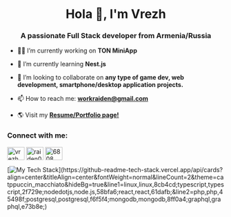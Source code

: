 <h1 align="center">Hola 🖖, I'm Vrezh</h1>
<h3 align="center">A passionate Full Stack developer from Armenia/Russia</h3>

- 👨‍💻 I’m currently working on **TON MiniApp**

- 📖 I’m currently learning **Nest.js**

- 👯 I’m looking to collaborate on **any type of game dev, web development, smartphone/desktop application projects.**

- 📫 How to reach me: **workraiden@gmail.com**

- 🌎 Visit my [**Resume/Portfolio page!**](https://raiden0456-resume.vercel.app/) 

<h3 align="left">Connect with me:</h3>
<p align="left">
<a href="https://linkedin.com/in/raiden-babakekhian" target="blank"><img align="center" src="https://raw.githubusercontent.com/rahuldkjain/github-profile-readme-generator/master/src/images/icons/Social/linked-in-alt.svg" alt="vrezh babakekhian" height="30" width="40" /></a>
<a href="https://instagram.com/raiden0456" target="blank"><img align="center" src="https://raw.githubusercontent.com/rahuldkjain/github-profile-readme-generator/master/src/images/icons/Social/instagram.svg" alt="raiden0456" height="30" width="40" /></a>
<a href="https://discord.gg/6808" target="blank"><img align="center" src="https://raw.githubusercontent.com/rahuldkjain/github-profile-readme-generator/master/src/images/icons/Social/discord.svg" alt="6808" height="30" width="40" /></a>
</p>

[![My Tech Stack](https://github-readme-tech-stack.vercel.app/api/cards?align=center&titleAlign=center&fontWeight=normal&lineCount=2&theme=catppuccin_macchiato&hideBg=true&line1=linux,linux,8cb4cd;typescript,typescript,2f729e;nodedotjs,node.js,58bfa6;react,react,61dafb;&line2=php,php,45498f;postgresql,postgresql,f6f5f4;mongodb,mongodb,8ff0a4;graphql,graphql,e73b8e;)](https://github-readme-tech-stack.vercel.app/api/cards?align=center&titleAlign=center&fontWeight=normal&lineCount=2&theme=catppuccin_macchiato&hideBg=true&line1=linux,linux,8cb4cd;typescript,typescript,2f729e;nodedotjs,node.js,58bfa6;react,react,61dafb;&line2=php,php,45498f;postgresql,postgresql,f6f5f4;mongodb,mongodb,8ff0a4;graphql,graphql,e73b8e;)
